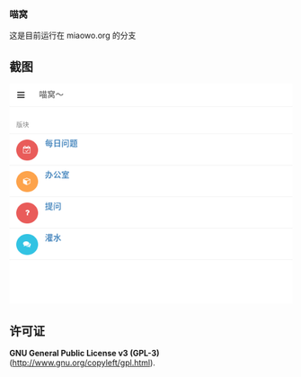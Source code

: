 ### 喵窝

这是目前运行在 miaowo.org 的分支

## 截图

![喵窝网页截图](screenshot.png)

## 许可证

**GNU General Public License v3 (GPL-3)** (http://www.gnu.org/copyleft/gpl.html).
